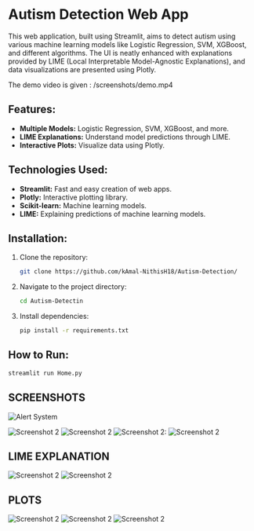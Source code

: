 # Autism Detection Web App

This web application, built using Streamlit, aims to detect autism using various machine learning models like Logistic Regression, SVM, XGBoost, and different algorithms. The UI is neatly enhanced with explanations provided by LIME (Local Interpretable Model-Agnostic Explanations), and data visualizations are presented using Plotly.

The demo video is given : /screenshots/demo.mp4
## Features:

- **Multiple Models:** Logistic Regression, SVM, XGBoost, and more.
- **LIME Explanations:** Understand model predictions through LIME.
- **Interactive Plots:** Visualize data using Plotly.

## Technologies Used:

- **Streamlit:** Fast and easy creation of web apps.
- **Plotly:** Interactive plotting library.
- **Scikit-learn:** Machine learning models.
- **LIME:** Explaining predictions of machine learning models.

## Installation:

1. Clone the repository:

    ```bash
    git clone https://github.com/kAmal-NithisH18/Autism-Detection/
    ```

2. Navigate to the project directory:

    ```bash
    cd Autism-Detectin
    ```

3. Install dependencies:

    ```bash
    pip install -r requirements.txt
    ```

## How to Run:

```bash
streamlit run Home.py
```
## SCREENSHOTS

![Alert System](/screenshots/aut1.png)


![Screenshot 2](/screenshots/aut2.png)
![Screenshot 2](/screenshots/aut3.png)
![Screenshot 2:](/screenshots/aut4.png)
![Screenshot 2](/screenshots/aut5.png)

## LIME EXPLANATION

![Screenshot 2](/screenshots/aut6.png)
![Screenshot 2](/screenshots/aut7.png)

## PLOTS

![Screenshot 2](/screenshots/aut8.png)
![Screenshot 2](/screenshots/aut9.png)
![Screenshot 2](/screenshots/aut10.png)


